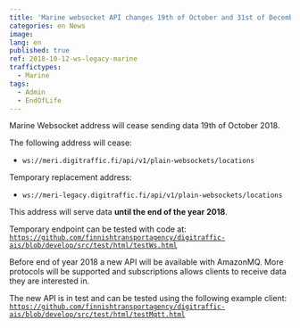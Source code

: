 ```yaml
---
title: 'Marine websocket API changes 19th of October and 31st of December 2018'
categories: en News
image:
lang: en
published: true
ref: 2018-10-12-ws-legacy-marine
traffictypes:
  - Marine
tags:
  - Admin
  - EndOfLife
---
```


Marine Websocket address will cease sending data 19th of October 2018.

The following address will cease:
* `ws://meri.digitraffic.fi/api/v1/plain-websockets/locations`

Temporary replacement address:
* `ws://meri-legacy.digitraffic.fi/api/v1/plain-websockets/locations`

This address will serve data **until the end of the year 2018**.

Temporary endpoint can be tested with code at:
[```https://github.com/finnishtransportagency/digitraffic-ais/blob/develop/src/test/html/testWs.html```](https://github.com/finnishtransportagency/digitraffic-ais/blob/develop/src/test/html/testWs.html)

Before end of year 2018 a new API will be available with AmazonMQ.
More protocols will be supported and subscriptions allows clients to receive data they are interested in.

The new API is in test and can be tested using the following example client:
[```https://github.com/finnishtransportagency/digitraffic-ais/blob/develop/src/test/html/testMqtt.html```](https://github.com/finnishtransportagency/digitraffic-ais/blob/develop/src/test/html/testMqtt.html)

